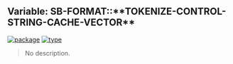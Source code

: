 ## Variable: SB-FORMAT::\*\*TOKENIZE-CONTROL-STRING-CACHE-VECTOR\*\*
[![package](https://img.shields.io/badge/Package-SB--FORMAT-5f9ea0.svg?style=social&colorA=999999)](../) [![type](https://img.shields.io/badge/Type-Variable-5f9ea0.svg?style=social&colorA=999999)](../#variable) 

> No description.

